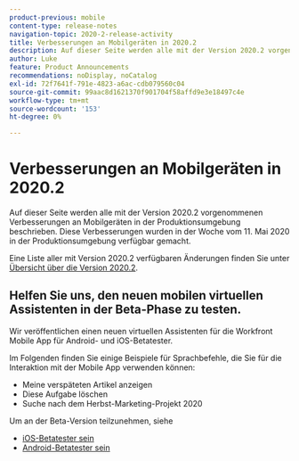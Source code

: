 ```yaml
---
product-previous: mobile
content-type: release-notes
navigation-topic: 2020-2-release-activity
title: Verbesserungen an Mobilgeräten in 2020.2
description: Auf dieser Seite werden alle mit der Version 2020.2 vorgenommenen Verbesserungen an Mobilgeräten in der Produktionsumgebung beschrieben. Diese Verbesserungen wurden in der Woche vom 11. Mai 2020 in der Produktionsumgebung verfügbar gemacht.
author: Luke
feature: Product Announcements
recommendations: noDisplay, noCatalog
exl-id: 72f7641f-791e-4823-a6ac-cdb079560c04
source-git-commit: 99aac8d1621370f901704f58affd9e3e18497c4e
workflow-type: tm+mt
source-wordcount: '153'
ht-degree: 0%

---
```


# Verbesserungen an Mobilgeräten in 2020.2

Auf dieser Seite werden alle mit der Version 2020.2 vorgenommenen Verbesserungen an Mobilgeräten in der Produktionsumgebung beschrieben. Diese Verbesserungen wurden in der Woche vom 11. Mai 2020 in der Produktionsumgebung verfügbar gemacht.

Eine Liste aller mit Version 2020.2 verfügbaren Änderungen finden Sie unter [Übersicht über die Version 2020.2](../../../product-announcements/product-releases/2020.2.-release-activity/2020-2-release-overview.md).

## Helfen Sie uns, den neuen mobilen virtuellen Assistenten in der Beta-Phase zu testen.

Wir veröffentlichen einen neuen virtuellen Assistenten für die Workfront Mobile App für Android- und iOS-Betatester.

Im Folgenden finden Sie einige Beispiele für Sprachbefehle, die Sie für die Interaktion mit der Mobile App verwenden können:

* Meine verspäteten Artikel anzeigen
* Diese Aufgabe löschen
* Suche nach dem Herbst-Marketing-Projekt 2020

Um an der Beta-Version teilzunehmen, siehe

* [iOS-Betatester sein](../../../workfront-basics/mobile-apps/using-the-workfront-mobile-app/ios-beta-tester.md)
* [Android-Betatester sein](../../../workfront-basics/mobile-apps/using-the-workfront-mobile-app/android-beta-tester.md)
